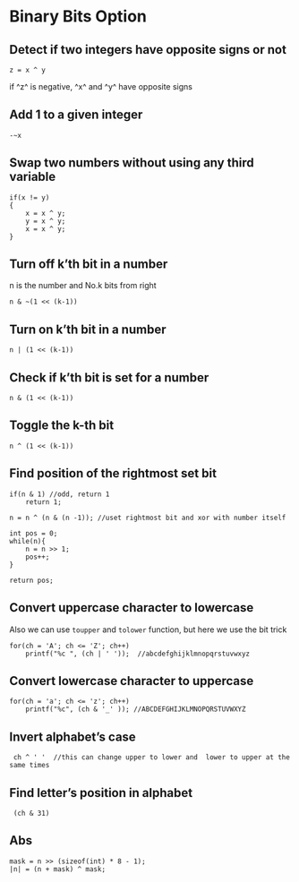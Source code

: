 # Binary Bits Option

## Detect if two integers have opposite signs or not
	
	z = x ^ y

  if ^z^ is negative, ^x^ and ^y^ have opposite signs
	
## Add 1 to a given integer

	-~x  

## Swap two numbers without using any third variable

	if(x != y)
	{
		x = x ^ y;
		y = x ^ y;
		x = x ^ y;
	}
	
## Turn off k’th bit in a number

  n is the number and No.k bits from right

	n & ~(1 << (k-1))
	
## Turn on k’th bit in a number

	n | (1 << (k-1))

## Check if k’th bit is set for a number

	n & (1 << (k-1))

## Toggle the k-th bit

	n ^ (1 << (k-1))

## Find position of the rightmost set bit

	if(n & 1) //odd, return 1
		return 1;
	
	n = n ^ (n & (n -1)); //uset rightmost bit and xor with number itself

	int pos = 0;
	while(n){
		n = n >> 1;
		pos++;	
	}

	return pos;

## Convert uppercase character to lowercase

  Also we can use `toupper` and `tolower` function, but here we use the bit trick

 	for(ch = 'A'; ch <= 'Z'; ch++)
		printf("%c ", (ch | ' '));  //abcdefghijklmnopqrstuvwxyz

## Convert lowercase character to uppercase
	
	for(ch = 'a'; ch <= 'z'; ch++)
		printf("%c", (ch & '_' )); //ABCDEFGHIJKLMNOPQRSTUVWXYZ

## Invert alphabet’s case 

	 ch ^ ' '  //this can change upper to lower and  lower to upper at the same times

## Find letter’s position in alphabet

	 (ch & 31) 

## Abs 

	mask = n >> (sizeof(int) * 8 - 1);
	|n| = (n + mask) ^ mask;


